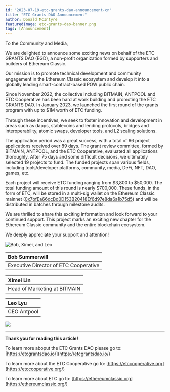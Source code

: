 ```yaml
---
id: "2023-07-19-etc-grants-dao-announcement-cn"
title: "ETC Grants DAO Announcement"
author: Donald McIntyre
featuredImage: etc-grants-dao-banner.png
tags: [Announcement]
---
```


To the Community and Media,

We are delighted to announce some exciting news on behalf of the ETC GRANTS DAO (EGD), a non-profit organization formed by supporters and builders of Ethereum Classic.

Our mission is to promote technical development and community engagement in the Ethereum Classic ecosystem and develop it into a globally leading smart-contract-based POW public chain.

Since November 2022, the collective including BITMAIN, ANTPOOL and ETC Cooperative has been hard at work building and promoting the ETC GRANTS DAO.  In January 2023, we launched the first round of the grants program with up to $1M worth of ETC funding. 

Through these incentives, we seek to foster innovation and development in areas such as dapps, stablecoins and lending protocols, bridges and interoperability, atomic swaps, developer tools, and L2 scaling solutions.

The application period was a great success, with a total of 66 project applications received over 89 days. The grant review committee, formed by BITMAIN, ANTPOOL, and the ETC Cooperative, evaluated all applications thoroughly. After 75 days and some difficult decisions, we ultimately selected 19 projects to fund. The funded projects span various fields, including tools/developer platforms, community, media, DeFi, NFT, DAO, games, etc. 

Each project will receive ETC funding ranging from $3,800 to $50,000. The total funding amount of this round is nearly $700,000. These funds, in the form of ETC, will be stored in a multi-sig wallet on the Ethereum Classic mainnet ([0x7bfEa66dcBd0D153B20418Ef6d97e8da6a1b75d5](https://multisig.etccooperative.org/balances?safe=ETC:0x7bfEa66dcBd0D153B20418Ef6d97e8da6a1b75d5)) and will be distributed in batches through milestone audits.

We are thrilled to share this exciting information and look forward to your continued support. This project marks an exciting new chapter for the Ethereum Classic community and the entire blockchain ecosystem.

We deeply appreciate your support and attention!


![Bob, Ximei, and Leo](/bob-ximei-leo-2.png)


| Bob Summerwill | 
|:---------------|
| Executive Director of ETC Cooperative |

| Ximei Lin | 
|:-----------|
| Head of Marketing at BITMAIN |

| Leo Lyu |
|:--------|
| CEO Antpool |

![](/etc-grants-dao-team-logos.png)

---

**Thank you for reading this article!**

To learn more aboput the ETC Grants DAO please go to: [https://etcgrantsdao.io/](https://etcgrantsdao.io/)

To learn more about the ETC Cooperative go to:  [https://etccooperative.org](https://etccooperative.org/)

To learn more about ETC go to:  [https://ethereumclassic.org](https://ethereumclassic.org/)
